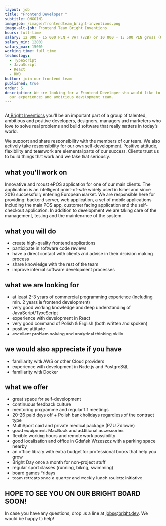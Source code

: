 ```yaml
---
layout: job
title: "Frontend Developer "
subtitle: ONGOING
imagejob: /images/frontendteam_bright-inventions.png
image-alt-job: Frontend Team Bright Inventions
hours: full-time
salary: 12 000 - 15 000 PLN + VAT (B2B) or 10 000 - 12 500 PLN gross (UoP)
salary_min: 12000
salary_max: 15000
working time: full time
technology:
  - TypeScript
  - JavaScript
  - React
  - RWD
button: join our frontend team
published: true
order: 5
description: We are looking for a Frontend Developer who would like to work with
  our experienced and ambitious development team.
---
```

![]()

At[ Bright Inventions](https://brightinventions.pl/about-us/team/) you'll be an important part of a group of talented, ambitious and positive developers, designers, managers and marketers who love to solve real problems and build software that really matters in today’s world. 

We support and share responsibility with the members of our team. We also actively take responsibility for our own self-development. Positive attitude, flexibility and teamwork are elemental parts of our success. Clients trust us to build things that work and we take that seriously. 

## what you'll work on 

Innovative and robust ePOS application for one of our main clients. The application is an intelligent point-of-sale widely used in Israel and since 2016 successfully entering European market. We are responsible here for providing: backend server, web application, a set of mobile applications including the main POS app, customer facing application and the self-checkout application. In addition to development we are taking care of the management, testing and the maintenance of the system.

## what you will do

* create high-quality frontend applications 
* participate in software code reviews
* have a direct contact with clients and advise in their decision making process
* share knowledge with the rest of the team
* improve internal software development processes

## what we are looking for 

* at least 2-3 years of commercial programming experience (including min. 2 years in frontend development) 
* very good working knowledge and deep understanding of JavaScript/TypeScript
* experience with development in React
* very good command of Polish & English (both written and spoken)
* positive attitude
* excellent problem solving and analytical thinking skills

## we would also appreciate if you have

* familiarity with AWS or other Cloud providers
* experience with development in Node.js and PostgreSQL
* familiarity with Docker

## what we offer 

* great space for self-development
* continuous feedback culture
* mentoring programme and regular 1:1 meetings 
* 20-26 paid days off + Polish bank holidays regardless of the contract type 
* MultiSport card and private medical package (PZU Zdrowie)
* good equipment: MacBook and additional accessories
* flexible working hours and remote work possibility 
* good localisation and office in Gdańsk Wrzeszcz with a parking space nearby
* an office library with extra budget for professional books that help you grow 
* Bright Day once a month for non-project stuff
* regular sport classes (running, biking, swimming)
* board games Fridays 
* team retreats once a quarter and weekly lunch roulette initiative 

## HOPE TO SEE YOU ON OUR BRIGHT BOARD SOON!

In case you have any questions, drop us a line at jobs@bright.dev. We would be happy to help! 
